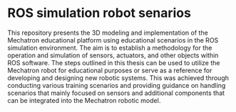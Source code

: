 # ROS simulation robot senarios
This repository presents the 3D modeling and implementation of the Mechatron educational platform using educational scenarios in the ROS simulation environment. The aim is to establish a methodology for the operation and simulation of sensors, actuators, and other objects within ROS software. The steps outlined in this thesis can be used to utilize the Mechatron robot for educational purposes or serve as a reference for developing and designing new robotic systems. This was achieved through conducting various training scenarios and providing guidance on handling scenarios that mainly focused on sensors and additional components that can be integrated into the Mechatron robotic model.
